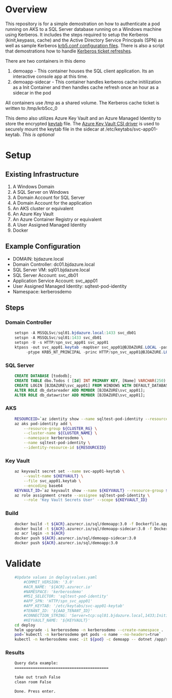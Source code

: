 # Overview
This repository is for a simple demostration on how to authenticate a pod running on AKS to a SQL Server database running on a Windows machine using Kerberos.  It includes the steps required to setup the Kerberos (kinit,keypass, cache) and the Active Directory Service Principals (SPN) as well as sample Kerberos [krb5.conf configuration files](./krb5/krb5.conf).  There is also a script that demostrations how to handle [Kerberos ticket refreshes](./scripts/kinit.sh).  

There are two containers in this demo
1. demoapp - This container houses the SQL client application. Its an interactive console app at this time. 
1. demoapp-sidecar - This container handles kerberos cache initilization as a Init Container and then handles cache refresh once an hour as a sidecar in the pod

All containers use /tmp as a shared volume. The Kerberos cache ticket is written to /tmp/krb5cc_0

This demo also utilizes Azure Key Vault and an Azure Managed Identity to store the encrypted [keytab](https://web.mit.edu/kerberos/krb5-1.12/doc/basic/keytab_def.html) file. The [Azure Key Vault CSI driver](https://docs.microsoft.com/en-us/azure/aks/csi-secrets-store-driver) is used to securely mount the keytab file in the sidecar at /etc/keytabs/svc-app01-keytab. _This is optional_

# Setup
## Existing Infrastructure 
1. A Windows Domain
1. A SQL Server on Windows 
1. A Domain Account for SQL Server
1. A Domain Account for the application 
1. An AKS cluster or equivalent 
1. An Azure Key Vault 
1. An Azure Container Registry or equivalent 
1. A User Assigned Managed Identity
1. Docker

## Example Configuration
* DOMAIN: bjdazure.local
* Domain Controller: dc01.bjdazure.local
* SQL Server VM: sql01.bjdazure.local
* SQL Server Account: svc_db01
* Application Service Account: svc_app01
* User Assigned Managed Identity: sqltest-pod-identity
* Namespace: kerberosdemo

## Steps
### Domain Controller
```powershell
    setspn -A MSSQLSvc/sql01.bjdazure.local:1433 svc_db01
    setspn -A MSSQLSvc/sql01:1433 svc_db01
    setspn -U -s HTTP/spn_svc_app01 svc_app01
    ktpass -out svc_app01.keytab -mapUser svc_app01@BJDAZURE.LOCAL -pass ${PASSWORD}`
         -ptype KRB5_NT_PRINCIPAL -princ HTTP/spn_svc_app01@BJDAZURE.LOCAL
```

### SQL Server 
```SQL
    CREATE DATABASE [tododb];
    CREATE TABLE dbo.Todos ( [Id] INT PRIMARY KEY, [Name] VARCHAR(250) NOT NULL, [IsComplete] BIT);
    CREATE LOGIN [BJDAZURE\svc_app01] FROM WINDOWS WITH DEFAULT_DATABASE=[tododb];
    ALTER ROLE db_datareader ADD MEMBER [BJDAZURE\svc_app01];
    ALTER ROLE db_datawriter ADD MEMBER [BJDAZURE\svc_app01];
```

### AKS
```bash
    RESOURCEID=`az identity show --name sqltest-pod-identity --resource-group ${RG} --query id -o tsv`
    az aks pod-identity add \
        --resource-group ${CLUSTER_RG} \
        --cluster-name ${CLUSTER_NAME} \
        --namespace kerberosdemo \
        --name sqltest-pod-identity \
        --identity-resource-id ${RESOURCEID}
```

### Key Vault
```bash
    az keyvault secret set --name svc-app01-keytab \
        --vault-name ${KEYVAULT} \
        --file svc_app01.keytab \
        --encoding base64
    KEYVAULT_ID=`az keyvault show --name ${KEYVAULT} --resource-group ${RG} --query id -o tsv`
    az role assignment create --assignee sqltest-pod-identity \
        --role 'Key Vault Secrets User' --scope ${KEYVAULT_ID}
```

### Build
```bash
    docker build -t ${ACR}.azurecr.io/sql/demoapp:3.0 -f Dockerfile.app .
    docker build -t ${ACR}.azurecr.io/sql/demoapp-sidecar:3.0 -f Dockerfile.sidecar .
    az acr login -n ${ACR}
    docker push ${ACR}.azurecr.io/sql/demoapp-sidecar:3.0 
    docker push ${ACR}.azurecr.io/sql/demoapp:3.0 
```

# Validate
```bash
    #Update values in deploy\values.yaml
        #COMMIT_VERSION: '3.0'
        #ACR_NAME: '${ACR}.azurecr.io'
        #NAMESPACE: 'kerberosdemo'
        #MSI_SELECTOR: 'sqltest-pod-identity'
        #APP_SPN: 'HTTP/spn_svc_app01'
        #APP_KEYTAB: '/etc/keytabs/svc-app01-keytab'
        #TENANT_ID: '${AAD_TENANT_ID}'
        #CONNECTION_STRING: 'Server=tcp:sql01.bjdazure.local,1433;Initial Catalog=Tododb;Integrated Security=True;TrustServerCertificate=True'
        #KEYVAULT_NAME: '${KEYVAULT}'
    cd deploy
    helm upgrade -i kerberosdemo -n kerberosdemo --create-namespace . 
    pod=`kubectl -n kerberosdemo get pods -o name --no-headers=true`
    kubectl -n kerberosdemo exec -it ${pod} -c demoapp -- dotnet /app/sql.dll
```

### Results
```bash
    Query data example:
    =========================================

    take out trash False
    clean room False

    Done. Press enter.
```
